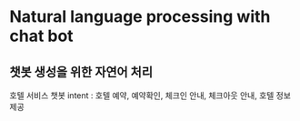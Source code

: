 # Natural language processing with chat bot
 챗봇 생성을 위한 자연어 처리
---
호텔 서비스 챗봇
intent : 호텔 예약, 예약확인, 체크인 안내, 체크아웃 안내, 호텔 정보 제공
